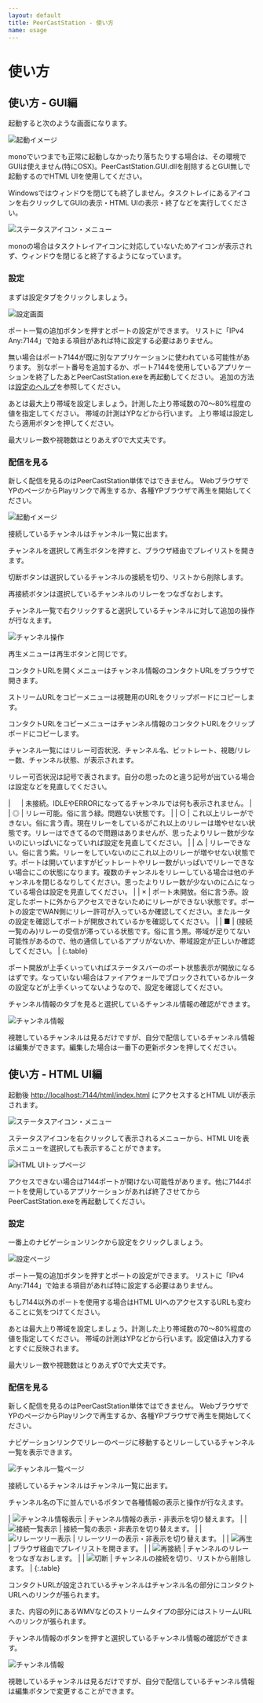 ```yaml
---
layout: default
title: PeerCastStation - 使い方
name: usage
---
```


使い方
======

使い方 - GUI編
--------------
起動すると次のような画面になります。

![起動イメージ](images/gui_main.png)

monoでいつまでも正常に起動しなかったり落ちたりする場合は、その環境でGUIは使えません(特にOSX)。PeerCastStation.GUI.dllを削除するとGUI無しで起動するのでHTML UIを使用してください。

Windowsではウィンドウを閉じても終了しません。タスクトレイにあるアイコンを右クリックしてGUIの表示・HTML UIの表示・終了などを実行してください。

![ステータスアイコン・メニュー](images/gui_statusmenu.png)

monoの場合はタスクトレイアイコンに対応していないためアイコンが表示されず、ウィンドウを閉じると終了するようになっています。

### 設定
まずは設定タブをクリックしましょう。

![設定画面](images/gui_settings.png)

ポート一覧の追加ボタンを押すとポートの設定ができます。
リストに「IPv4 Any:7144」で始まる項目があれば特に設定する必要はありません。

無い場合はポート7144が既に別なアプリケーションに使われている可能性があります。
別なポート番号を追加するか、ポート7144を使用しているアプリケーションを終了したあとPeerCastStation.exeを再起動してください。
追加の方法は[設定のヘルプ](settings.html)を参照してください。

あとは最大上り帯域を設定しましょう。計測した上り帯域数の70～80%程度の値を指定してください。
帯域の計測はYPなどから行います。
上り帯域は設定したら適用ボタンを押してください。

最大リレー数や視聴数はとりあえず0で大丈夫です。

### 配信を見る
新しく配信を見るのはPeerCastStation単体ではできません。
WebブラウザでYPのページからPlayリンクで再生するか、各種YPブラウザで再生を開始してください。

![起動イメージ](images/gui_main.png)

接続しているチャンネルはチャンネル一覧に出ます。

チャンネルを選択して再生ボタンを押すと、ブラウザ経由でプレイリストを開きます。

切断ボタンは選択しているチャンネルの接続を切り、リストから削除します。

再接続ボタンは選択しているチャンネルのリレーをつなぎなおします。

チャンネル一覧で右クリックすると選択しているチャンネルに対して追加の操作が行なえます。

![チャンネル操作](images/gui_playcontextmenu.png)

再生メニューは再生ボタンと同じです。

コンタクトURLを開くメニューはチャンネル情報のコンタクトURLをブラウザで開きます。

ストリームURLをコピーメニューは視聴用のURLをクリップボードにコピーします。

コンタクトURLをコピーメニューはチャンネル情報のコンタクトURLをクリップボードにコピーします。

チャンネル一覧にはリレー可否状況、チャンネル名、ビットレート、視聴/リレー数、チャンネル状態、が表示されます。

リレー可否状況は記号で表されます。自分の思ったのと違う記号が出ている場合は設定などを見直してください。

| 　 | 未接続。IDLEやERRORになってるチャンネルでは何も表示されません。 |
| ◎ | リレー可能。俗に言う緑。問題ない状態です。 |
| ○ | これ以上リレーができない。俗に言う青。現在リレーをしているがこれ以上のリレーは増やせない状態です。リレーはできてるので問題はありませんが、思ったよりリレー数が少ないのにいっぱいになっていれば設定を見直してください。 |
| △ | リレーできない。俗に言う紫。リレーをしていないのにこれ以上のリレーが増やせない状態です。ポートは開いていますがビットレートやリレー数がいっぱいでリレーできない場合にこの状態になります。複数のチャンネルをリレーしている場合は他のチャンネルを閉じるなりしてください。思ったよりリレー数が少ないのに△になっている場合は設定を見直してください。 |
| × | ポート未開放。俗に言う赤。設定したポートに外からアクセスできないためにリレーができない状態です。ポートの設定でWAN側にリレー許可が入っているか確認してください。またルータの設定を確認してポートが開放されているかを確認してください。 |
| ■ | (接続一覧のみ)リレーの受信が滞っている状態です。俗に言う黒。帯域が足りてない可能性があるので、他の通信しているアプリがないか、帯域設定が正しいか確認してください。 |
{:.table}

ポート開放が上手くいっていればステータスバーのポート状態表示が開放になるはずです。なっていない場合はファイアウォールでブロックされているかルータの設定などが上手くいってないようなので、設定を確認してください。

チャンネル情報のタブを見ると選択しているチャンネル情報の確認ができます。

![チャンネル情報](images/gui_channelinfo.png)

視聴しているチャンネルは見るだけですが、自分で配信しているチャンネル情報は編集ができます。編集した場合は一番下の更新ボタンを押してください。

使い方 - HTML UI編
--------------
起動後 [http://localhost:7144/html/index.html](http://localhost:7144/html/index.html) にアクセスするとHTML UIが表示されます。

![ステータスアイコン・メニュー](images/gui_statusmenu.png)

ステータスアイコンを右クリックして表示されるメニューから、HTML UIを表示メニューを選択しても表示することができます。

![HTML UIトップページ](images/htmlui_index.png)

アクセスできない場合は7144ポートが開けない可能性があります。他に7144ポートを使用しているアプリケーションがあれば終了させてからPeerCastStation.exeを再起動してください。

### 設定
一番上のナビゲーションリンクから設定をクリックしましょう。

![設定ページ](images/htmlui_settings.png)

ポート一覧の追加ボタンを押すとポートの設定ができます。
リストに「IPv4 Any:7144」で始まる項目があれば特に設定する必要はありません。

もし7144以外のポートを使用する場合はHTML UIへのアクセスするURLも変わることに気をつけてください。

あとは最大上り帯域を設定しましょう。計測した上り帯域数の70～80%程度の値を指定してください。
帯域の計測はYPなどから行います。設定値は入力するとすぐに反映されます。

最大リレー数や視聴数はとりあえず0で大丈夫です。

### 配信を見る
新しく配信を見るのはPeerCastStation単体ではできません。
WebブラウザでYPのページからPlayリンクで再生するか、各種YPブラウザで再生を開始してください。

ナビゲーションリンクでリレーのページに移動するとリレーしているチャンネル一覧を表示できます。

![チャンネル一覧ページ](images/htmlui_channellist.png)

接続しているチャンネルはチャンネル一覧に出ます。

チャンネル名の下に並んでいるボタンで各種情報の表示と操作が行なえます。

| ![チャンネル情報表示](images/htmlui_channelbutton0.png) | チャンネル情報の表示・非表示を切り替えます。 |
| ![接続一覧表示](images/htmlui_channelbutton1.png)       | 接続一覧の表示・非表示を切り替えます。 |
| ![リレーツリー表示](images/htmlui_channelbutton2.png)   | リレーツリーの表示・非表示を切り替えます。 |
| ![再生](images/htmlui_channelbutton3.png)               | ブラウザ経由でプレイリストを開きます。 |
| ![再接続](images/htmlui_channelbutton4.png)             | チャンネルのリレーをつなぎなおします。 |
| ![切断](images/htmlui_channelbutton5.png)               | チャンネルの接続を切り、リストから削除します。 |
{:.table}

コンタクトURLが設定されているチャンネルはチャンネル名の部分にコンタクトURLへのリンクが張られます。

また、内容の列にあるWMVなどのストリームタイプの部分にはストリームURLへのリンクが張られます。

チャンネル情報のボタンを押すと選択しているチャンネル情報の確認ができます。

![チャンネル情報](images/htmlui_channelinfo.png)

視聴しているチャンネルは見るだけですが、自分で配信しているチャンネル情報は編集ボタンで変更することができます。

